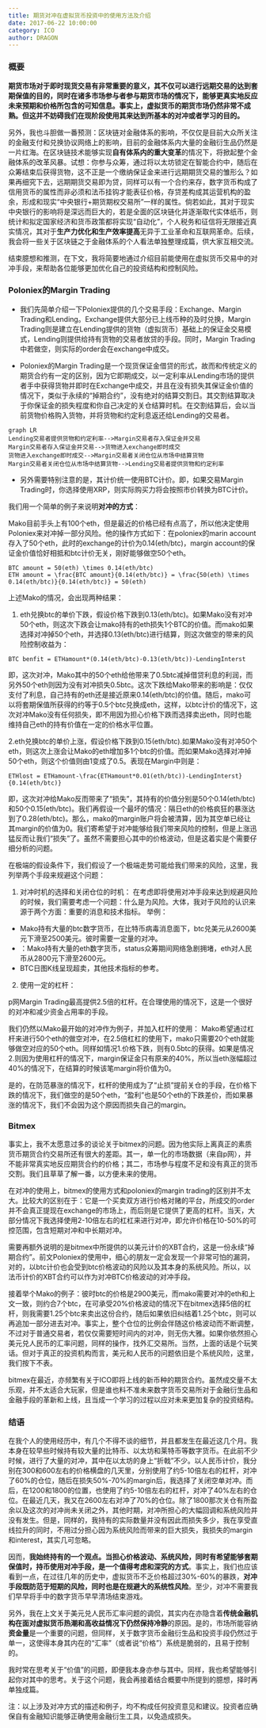 ```yaml
---
title: 期货对冲在虚拟货币投资中的使用方法及介绍
date: 2017-06-22 10:00:00
category: ICO
author: DRAGON
---
```


### 概要
**期货市场对于即时现货交易有非常重要的意义，其不仅可以进行远期交易的达到套期保值的目的，同时在诸多市场参与者参与期货市场的情况下，能够更真实地反应未来预期和价格所包含的可知信息。事实上，虚拟货币的期货市场仍然非常不成熟。但这并不妨碍我们在现阶段使用其来达到所基本的对冲或者学习的目的。**

另外，我也斗胆做一番预测：区块链对金融体系的影响，不仅仅是目前大众所关注的金融支付和兑换协议网络上的影响，目前的金融体系内大量的金融衍生品仍然是一片红海。在区块链技术能够实现**自有体系内的重大变革**的情况下，将掀起整个金融体系的改革风暴。试想：你参与众筹，通过将以太坊锁定在智能合约中，随后在众筹结束后获得货物，这不正是一个缴纳保证金来进行远期期货交易的雏形么？如果再细究下去，远期期货交易即为贷，同样可以有一个合约来存，数字货币构成了信用货币的属性而非必须和法币挂钩才能表征价格，存贷差构成其运营机构的盈余，形成和现实“中央银行+期货期权交易所”一样的属性。倘若如此，其对于现实中央银行的影响将是深远而巨大的，若是全面的区块链化并逐渐取代实体纸币，则统计和拟定国家经济和货币政策都将实现“自动化”，个人税务和征信将无限接近真实情况，其对于**生产力优化和生产效率提高**无异于工业革命和互联网革命。后续，我会将一些关于区块链之于金融体系的个人看法单独整理成篇，供大家互相交流。

结束臆想和推测，在下文，我将简要地通过介绍目前能使用在虚拟货币交易中的对冲手段，来帮助各位能够更加优化自己的投资结构和控制风险。

### Poloniex的Margin Trading
- 我们先简单介绍一下Poloniex提供的几个交易手段：Exchange、Margin Trading和Lending。Exchange提供大部分已上线币种的及时兑换，Margin Trading则是建立在Lending提供的货物（虚拟货币）基础上的保证金交易模式，Lending则提供给持有货物的交易者放贷的手段。同时，Margin Trading中若做空，则实际的order会在exchange中成交。

- Poloniex的Margin Trading是一个现货保证金借贷的形式，故而和传统定义的期货合约有一定的区别，因为它即期成交，以一定利率从Lending市场的提供者手中获得货物并即时在Exchange中成交，并且在没有损失其保证金价值的情况下，类似于永续的“掉期合约”，没有绝对的结算交割日。其交割结算取决于你保证金的损失程度和你自己决定的关仓结算时机。在交割结算后，会以当前货物价格购入货物，并将货物和约定利息返还给Lending的交易者。


```
graph LR
Lending交易者提供货物和约定利率-->Margin交易者存入保证金并交易
Margin交易者存入保证金并交易-->货物进入exchange即时成交
货物进入exchange即时成交-->Margin交易者关闭仓位从市场中结算货物
Margin交易者关闭仓位从市场中结算货物-->Lending交易者提供货物和约定利率
```
- 另外需要特别注意的是，其计价统一使用BTC计价。即，如果交易Margin Trading时，你选择使用XRP，则实际购买力将会按照市价转换为BTC计价。

我们用一个简单的例子来说明**对冲的方式**：

Mako目前手头上有100个eth，但是最近的价格已经有点高了，所以他决定使用Poloniex来对冲掉一部分风险。他的操作方式如下：在poloniex的marin account存入了50个eth，此时的exchange的计价为0.14(eth/btc)，margin account的保证金价值恰好相抵和btc计价无关，刚好能够做空50个eth。
```
BTC amount = 50(eth) \times 0.14(eth/btc)
ETH amount = \frac{BTC amount}{0.14(eth/btc)} = \frac{50(eth) \times 0.14(eth/btc)}{0.14(eth/btc)} = 50(eth)
```


上述Mako的情况，会出现两种结果：
1. eth兑换btc的单价下跌，假设价格下跌到0.13(eth/btc)。如果Mako没有对冲50个eth，则这次下跌会让mako持有的eth损失1个BTC的价值。而mako如果选择对冲掉50个eth，并选择0.13(eth/btc)进行结算，则这次做空的带来的风险控制收益为：

```
BTC benfit = ETHamount*(0.14(eth/btc)-0.13(eth/btc))-LendingInterst
```
即，这次对冲，Mako其中的50个eth给他带来了0.5btc减掉借贷利息的利润，而另外50个eth则因为没有对冲损失0.5btc。这次下跌给Mako带来的影响是：仅仅支付了利息，自己持有的eth还是接近原来0.14(eth/btc)的价值。随后，mako可以将套期保值所获得的约等于0.5个btc兑换成eth，这样，以btc计价的情况下，这次对冲Mako没有任何损失，即不用因为担心价格下跌而选择卖出eth，同时也能维持自己eth的持有价值在一定的价格水平位置。

2.eth兑换btc的单价上涨，假设价格下跌到0.15(eth/btc).如果Mako没有对冲50个eth，则这次上涨会让Mako的eth增加多1个btc的价值。而如果Mako选择对冲掉50个eth，则这个价值则由1变成了0.5。表现在Margin中则是：

```
ETHlost = ETHamount-\frac{ETHamount*0.01(eth/btc))-LendingInterst}{0.14(eth/btc)}
```
即，这次对冲给Mako反而带来了“损失”，其持有的价值分别是50个0.14(eth/btc)和50个0.15(eth/btc)。我们再假设一个最坏的情况：隔日eth的价格疯狂的暴涨达到了0.28(eth/btc)。那么，mako的margin账户将会被清算，因为其空单已经让其margin的价值为0。我们寄希望于对冲能够给我们带来风险的控制，但是上涨迅猛反而让我们“损失”了。虽然不需要担心其中的价格波动，但是这着实是个需要仔细分析的问题。

在极端的假设条件下，我们假设了一个极端走势可能给我们带来的风险，这里，我列举两个手段来规避这个问题：
1. 对冲时机的选择和关闭仓位的时机：
在考虑即将使用对冲手段来达到规避风险的时候，我们需要考虑一个问题：什么是为风险。大体，我对于风险的认识来源于两个方面：重要的消息和技术指标。
举例：
- Mako持有大量的btc数字货币，在比特币病毒消息面下，btc兑美元从2600美元下滑至2500美元。彼时需要一定量的对冲。
- ：Mako持有大量的eth数字货币，status众筹期间网络急剧拥堵，eth对人民币从2800元下滑至2600元。
- BTC日图K线呈现超卖，其他技术指标的参考。

2. 使用一定的杠杆：

p网Margin Trading最高提供2.5倍的杠杆。在合理使用的情况下，这是一个很好的对冲和减少资金占用率的手段。

我们仍然以Mako最开始的对冲作为例子，并加入杠杆的使用：
Mako希望通过杠杆来进行50个eth的做空对冲，在2.5倍杠杠的使用下，mako只需要20个eth就能够做空对应的50个eth。同样如情况1.价格下跌，则有0.5btc的获得。如果是情况2.则因为使用杠杆的情况下，margin保证金只有原来的40%，所以当eth涨幅超过40%的情况下，在结算的时候该笔margin将价值为0。

是的，在防范暴涨的情况下，杠杆的使用成为了“止损”提前关仓的手段，在价格下跌的情况下，我们做空的是50个eth，“盈利”也是50个eth的下跌差价，而如果暴涨的情况下，我们不会因为这个原因而损失自己的margin。

### Bitmex
事实上，我不太愿意过多的谈论关于bitmex的问题。因为他实际上离真正的素质货币期货合约交易所还有很大的差距。其一，单一化的市场数据（来自p网），并不能非常真实地反应期货合约的价格；其二，市场参与程度不足和没有真正的货币交割。我们且草草了解一番，以方便未来的使用。

在对冲的使用上，bitmex的使用方式和poloniex的margin trading的区别并不太大。比较大的区别在于：它是一个买卖双方进行价格对赌的平台，所成交的order并不会真正提现在exchange的市场上，而后则是它提供了更高的杠杆。当天，大部分情况下我选择使用2-10倍左右的杠杠来进行对冲，即允许价格在10-50%的可控范围，包含短期对冲和中长期对冲。

需要再额外说明的是bitmex中所提供的以美元计价的XBT合约，这是一份永续“掉期合约”。前文Poloniex的使用中，细心的朋友一定会发现一个非常可怕的漏洞，对的，以btc计价也会受到btc价格波动的风险以及其本身的系统风险。所以，以法币计价的XBT合约可以作为对冲BTC价格波动的对冲手段。

接着举个Mako的例子：彼时btc的价格是2900美元，而mako需要对冲的eth和上文一致，则约合7个btc，在可承受20%价格波动的情况下在bitmex选择5倍的杠杆，则我需要1.25个btc来卖出这份合约，随后如果依旧纠结着1.25个btc，则可以再追加一部分进去对冲。事实上，整个仓位的比例会伴随这价格波动而不断调整，不过对于普通交易者，若仅仅需要短时间内的对冲，则无伤大雅。如果你依然担心美元兑人民币的汇率问题，同样的操作，找外汇交易所。当然，上面的话是个玩笑话。但对于真正的投资机构而言，美元和人民币的问题依旧是个系统风险，这里，我们按下不表。

bitmex在最近，亦频繁有关于ICO即将上线的新币种的期货合约。虽然成交量不太乐观，并不太适合大玩家，但是谁也料不准未来数字货币交易所对于金融衍生品和金融手段的革新和上线，且当成一个学习的过程以应对未来更加复杂的投资结构。

### 结语
在我个人的使用经历中，有几个不得不谈的细节，并且都发生在最近这几个月。我本身在较早些时候持有较大量的比特币、以太坊和莱特币等数字货币。在此前不少时候，进行了大量的对冲，其中在以太坊的身上“折戟”不少。以人民币计价，我分别在300和600左右的价格横盘的几天里，分别使用了约5-10倍左右的杠杆，对冲了60%的仓位，随后在损失50%-70%的margin后，我选择了关闭空单对冲。而后，在1200和1800的位置，也使用了约5-10倍左右的杠杆，对冲了40%左右的仓位。在最近几天，我又在2600左右对冲了70%的仓位。除了1800那次关仓有所盈余以及这次的对冲尚未关闭之外，其他时期，对冲所担心的大幅回调和系统风险并没有发生。但是，同样的，我持有的实际数量并没有因此而损失多少，我在享受直线拉升的同时，不用过分担心因为系统风险而带来的巨大损失，我损失的margin和interest，其实几可忽略。

因而，**我始终持有的一个观点。当担心价格波动、系统风险，同时有希望能够套期保值时，持币使用对冲手段，是一个值得考虑和深究的方式**。事实上，我们也应该看到一点，在过往几年的历史中，虚拟货币不乏价格超过30%-60%的暴跌，**对冲手段既防范于短期的风险，同时也是在规避大的系统性风险**。至少，对冲不需要我们早早将手中的数字货币早早清场结束游戏。

另外，我在上文关于美元兑人民币汇率问题的调侃，其实内在亦隐含着**传统金融机构在面对虚拟货币热潮和高收益情况下仍然保持冷静**的原因。是的，市场所能容纳**资金量**是一个重要的问题，但同样，关于数字货币金融衍生品和投资手段仍然过于单一，这使得本身其内在的“汇率”（或者说“价格”）系统是脆弱的，且易于控制的。

我时常在思考关于“价值”的问题，即便我本身亦参与其中。同样，我也希望能够引起你对其中的思考。关于这个问题，我会再接着结合概要中所提到的臆想，择时再单独成篇。


注：以上涉及对冲方式的描述和例子，均不构成任何投资意见和建议。投资者应确保自有金融知识能够正确使用金融衍生工具，以免造成损失。
